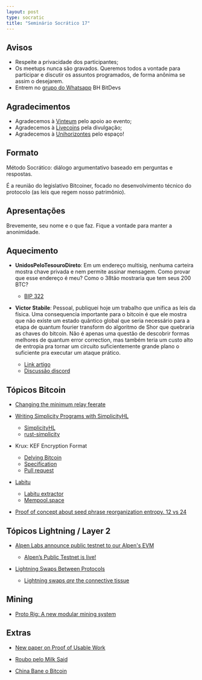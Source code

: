 ```yaml
---
layout: post
type: socratic
title: "Seminário Socrático 17"
---
```

## Avisos
- Respeite a privacidade dos participantes;
- Os meetups nunca são gravados. Queremos todos a vontade para participar e discutir os assuntos programados, de forma anônima se assim o desejarem.
- Entrem no [grupo do Whatsapp](https://chat.whatsapp.com/EXLJjo3QURxBcj8bqxLc81) BH BitDevs

## Agradecimentos

- Agradecemos à [Vinteum](https://vinteum.org/) pelo apoio ao evento;
- Agradecemos à [Livecoins](https://livecoins.com.br/) pela divulgação;
- Agradecemos à [Unihorizontes](https://unihorizontes.br/) pelo espaço!

## Formato

Método Socrático: diálogo argumentativo baseado em perguntas e respostas.

É a reunião do legislativo Bitcoiner, focado no desenvolvimento técnico do protocolo (as leis que regem nosso patrimônio).

## Apresentações

Brevemente, seu nome e o que faz. Fique a vontade para manter a anonimidade.


## Aquecimento

- **UnidosPeloTesouroDireto**: Em um endereço multisig, nenhuma carteira mostra chave privada e nem permite assinar mensagem.
Como provar que esse endereço é meu? Como o 38tão mostraria que tem seus 200 BTC?
    - [BIP 322](https://bitcoinops.org/en/topics/generic-signmessage/#:~:text=The%20BIP322%20generic%20signed%20message,would%20be%20able%20to%20spend.)

- **Victor Stabile**: Pessoal, publiquei hoje um trabalho que unifica as leis da física. Uma consequencia importante para o bitcoin é que ele mostra que não existe um estado quântico global que seria necessário para a etapa de quantum fourier transform do algoritmo de Shor que quebraria as chaves do bitcoin. Não é apenas uma questão de descobrir formas melhores de quantum error correction, mas também teria um custo alto de entropia pra tornar um circuito suficientemente grande plano o suficiente pra executar um ataque prático.
    - [Link artigo](https://www.texstr.org/a/naddr1qvzqqqr4gupzqwe6gtf5eu9pgqk334fke8f2ct43ccqe4y2nhetssnypvhge9ce9qqxnzde4xy6rydfcxqunsv35vk8jrc)
    - [Discussão discord](https://discord.com/channels/1003633153694498918/1344513109280161802/1389901792682180670)

## Tópicos Bitcoin

- [Changing the minimum relay feerate](https://delvingbitcoin.org/t/changing-the-minimum-relay-feerate/1886)
- [Writing Simplicity Programs with SimplicityHL](https://delvingbitcoin.org/t/writing-simplicity-programs-with-simplicityhl/1900)
    - [SimplicityHL](https://github.com/BlockstreamResearch/SimplicityHL)
    - [rust-simplicity](https://github.com/BlockstreamResearch/rust-simplicity)

- Krux: KEF Encryption Format
    - [Delving Bitcoin](https://delvingbitcoin.org/t/krux-kef-encryption-format/1912)
    - [Specification](https://github.com/selfcustody/krux/blob/733483665b09506099921c0e61d75d965295c759/docs/getting-started/features/KEF_Specifications.md)
    - [Pull request](https://github.com/selfcustody/krux/pull/667)

- [Labitu](https://xcancel.com/mononautical/status/1951683985957851367)
    - [Labitu extractor](https://labitbu-extractor.lovable.app/)
    - [Mempool.space](https://mempool.space/tx/3220c33f075dfa9f35ef604043a5f81e516d1a8087fb53816c455ff02468d828)

- [Proof of concept about seed phrase reorganization entropy. 12 vs 24](https://xcancel.com/jaoNoctus/status/1956412497059090608)

## Tópicos Lightning / Layer 2

- [Alpen Labs announce public testnet to our Alpen's EVM](https://xcancel.com/AlpenLabs/status/1952363933136031926)
    - [Alpen’s Public Testnet is live!](https://www.alpenlabs.io/blog/alpen-testnet)

- [Lightning Swaps Between Protocols](https://xcancel.com/ArkLabsHQ/status/1955617205967782203)
    - [Lightning swaps *are* the connective tissue](https://insider.btcpp.dev/p/lightning-swaps-are-the-connective)

## Mining

- [Proto Rig: A new modular mining system](https://proto.xyz/blog/posts/proto-rig-and-proto-fleet-a-paradigm-shift)


## Extras

- [New paper on Proof of Usable Work](https://delvingbitcoin.org/t/new-paper-on-proof-of-usable-work/1867/2)

- [Roubo pelo Milk Said](https://livecoins.com.br/erro-em-geracao-de-chave-privada-levou-a-roubo-de-us-35-bilhoes-em-bitcoin/)

- [China Bane o Bitcoin](https://xcancel.com/mononautical/status/1951833867318415566)